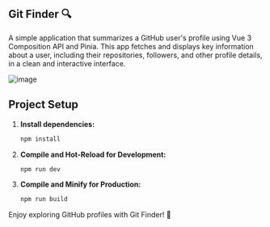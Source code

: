 
## Git Finder 🔍

A simple application that summarizes a GitHub user's profile using Vue 3 Composition API and Pinia. This app fetches and displays key information about a user, including their repositories, followers, and other profile details, in a clean and interactive interface.

![image](https://user-images.githubusercontent.com/72168914/215234967-525cb57b-60b0-4b28-8806-85dcbd1aa6a5.png)

## Project Setup

1. **Install dependencies:**

    ```sh
    npm install
    ```

2. **Compile and Hot-Reload for Development:**

    ```sh
    npm run dev
    ```

3. **Compile and Minify for Production:**

    ```sh
    npm run build
    ```

Enjoy exploring GitHub profiles with Git Finder! 🎉
